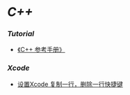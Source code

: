 # _C++_

### _Tutorial_

- [《C++ 参考手册》](http://zh.cppreference.com/w/cpp)


### _Xcode_

- [设置Xcode 复制一行，删除一行快捷键](https://www.jianshu.com/p/4622b6280c9a)


